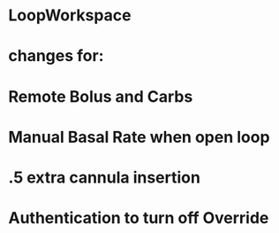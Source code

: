 # LoopWorkspace
# changes for:
#   Remote Bolus and Carbs
#   Manual Basal Rate when open loop
#   .5 extra cannula insertion
#   Authentication to turn off Override
